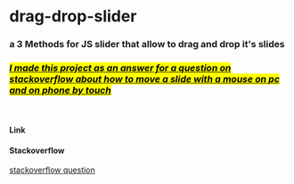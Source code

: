 <h1>drag-drop-slider</h1>
<h3>a 3 Methods for JS slider that allow to drag and drop it's slides</h3>
<h3><u><i><mark>I made this project as an answer for a question on stackoverflow about how to move a slide with a mouse on pc and on phone by touch</mark></i></u></h3>
<br>
<h4>Link</h4>
<a href=""></a>
<h4>Stackoverflow</h4>
<a href="https://stackoverflow.com/questions/79331271/how-do-i-move-a-slide-with-a-mouse-and-on-my-phone/79334393#79334393">stackoverflow question</a>
